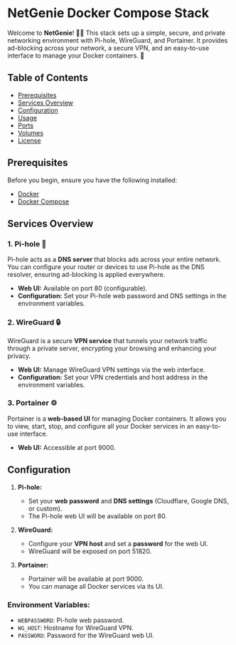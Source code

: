 # NetGenie Docker Compose Stack

Welcome to **NetGenie**! 🧞‍♂️ This stack sets up a simple, secure, and private networking environment with Pi-hole, WireGuard, and Portainer. It provides ad-blocking across your network, a secure VPN, and an easy-to-use interface to manage your Docker containers. 🚀

## Table of Contents
- [Prerequisites](#prerequisites)
- [Services Overview](#services-overview)
- [Configuration](#configuration)
- [Usage](#usage)
- [Ports](#ports)
- [Volumes](#volumes)
- [License](#license)

## Prerequisites

Before you begin, ensure you have the following installed:

- [Docker](https://docs.docker.com/get-docker/)
- [Docker Compose](https://docs.docker.com/compose/install/)

## Services Overview

### 1. Pi-hole 🧹
Pi-hole acts as a **DNS server** that blocks ads across your entire network. You can configure your router or devices to use Pi-hole as the DNS resolver, ensuring ad-blocking is applied everywhere.

- **Web UI:** Available on port 80 (configurable).
- **Configuration:** Set your Pi-hole web password and DNS settings in the environment variables.

### 2. WireGuard 🔒
WireGuard is a secure **VPN service** that tunnels your network traffic through a private server, encrypting your browsing and enhancing your privacy.

- **Web UI:** Manage WireGuard VPN settings via the web interface.
- **Configuration:** Set your VPN credentials and host address in the environment variables.

### 3. Portainer ⚙️
Portainer is a **web-based UI** for managing Docker containers. It allows you to view, start, stop, and configure all your Docker services in an easy-to-use interface.

- **Web UI:** Accessible at port 9000.

## Configuration

1. **Pi-hole:**
   - Set your **web password** and **DNS settings** (Cloudflare, Google DNS, or custom).
   - The Pi-hole web UI will be available on port 80.
   
2. **WireGuard:**
   - Configure your **VPN host** and set a **password** for the web UI.
   - WireGuard will be exposed on port 51820.

3. **Portainer:**
   - Portainer will be available at port 9000.
   - You can manage all Docker services via its UI.

### Environment Variables:
- `WEBPASSWORD`: Pi-hole web password.
- `WG_HOST`: Hostname for WireGuard VPN.
- `PASSWORD`: Password for the WireGuard web UI.
